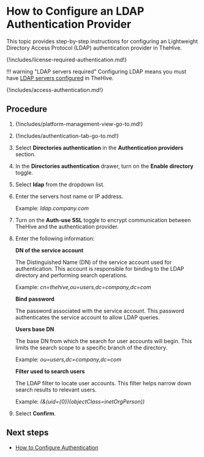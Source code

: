 # How to Configure an LDAP Authentication Provider

This topic provides step-by-step instructions for configuring an Lightweight Directory Access Protocol (LDAP) authentication provider in TheHive.

{!includes/license-required-authentication.md!}

!!! warning "LDAP servers required"
    Configuring LDAP means you must have [LDAP servers configured](../../administration/ldap-server.md) in TheHive.

{!includes/access-authentication.md!}

## Procedure

1. {!includes/platform-management-view-go-to.md!}

2. {!includes/authentication-tab-go-to.md!}

3. Select **Directories authentication** in the **Authentication providers** section.

4. In the **Directories authentication** drawer, turn on the **Enable directory** toggle.

5. Select **ldap** from the dropdown list.

6. Enter the servers host name or IP address.

    Example: *ldap.company.com*

7. Turn on the **Auth-use SSL** toggle to encrypt communication between TheHive and the authentication provider.

8. Enter the following information:

    **DN of the service account**

    The Distinguished Name (DN) of the service account used for authentication. This account is responsible for binding to the LDAP directory and performing search operations.

    Example: *cn=thehive,ou=users,dc=company,dc=com*

    **Bind password**

    The password associated with the service account. This password authenticates the service account to allow LDAP queries.

    **Users base DN**

    The base DN from which the search for user accounts will begin. This limits the search scope to a specific branch of the directory.

    Example: *ou=users,dc=company,dc=com*

    **Filter used to search users**

    The LDAP filter to locate user accounts. This filter helps narrow down search results to relevant users.

    Example: *(&(uid={0})(objectClass=inetOrgPerson))*

9. Select **Confirm**.

## Next steps

* [How to Configure Authentication](configure-authentication.md)